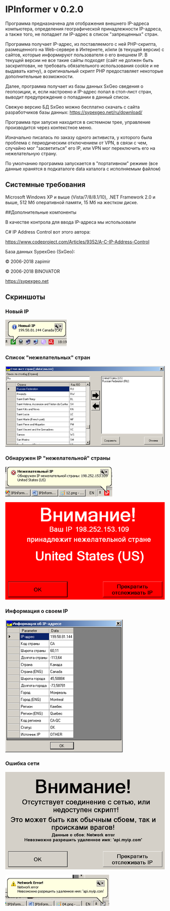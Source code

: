 # IPInformer v 0.2.0

Программа предназначена для отображения внешнего IP-адреса компьютера, определения географической принадлежности IP-адреса, а также того, не попадает ли IP-адрес в список "запрещенных" стран.

Программа получает IP-адрес, из поставляемого с ней PHP-скрипта, размещенного на Web-сервере в Интернете, и/или (в текущей версии) с сайтов, которые информируют пользователя о его внешнем IP. В текущей версии не все такие сайты подходят (сайт не должен быть заскриптован, не требовать обязательного использования cookie и не выдавать капчу), а оригинальный скрипт PHP предоставляет некоторые дополнительные возможности.

Далее, программа получает из базы данных SxGeo сведения о геопозиции, и, если настроено и IP-адрес попал в стоп-лист стран, выводит предупреждение о попадании в данный список.

Свежую версию БД SxGeo можно бесплатно скачать с сайта разработчиков базы данных: <https://sypexgeo.net/ru/download/>

Программа при запуске находится в системном трее, управление производится через контекстное меню.

Изначально писалась по заказу одного активиста, у которого была проблема с периодическим отключением от VPN, в связи с чем, случайно мог "засветиться" его IP, или VPN мог переключить его на нежелательную страну.

По умолчанию программа запускается в "портативном" режиме (все данные хранятся в подкаталоге data каталога с исполняемым файлом)

## Системные требования

Microsoft Windows XP и выше (Vista/7/8/8.1/10), .NET Framework 2.0 и выше, 512 Мб оперативной памяти, 15 Мб на жестком диске.

##Дополнительные компоненты

В качестве контрола для ввода IP-адреса мы использовали

C# IP Address Control вот этого автора:

<https://www.codeproject.com/Articles/9352/A-C-IP-Address-Control>

База данных SypexGeo (SxGeo):

© 2006-2018 zapimir

© 2006-2018 BINOVATOR

<https://sypexgeo.net>

## Скриншоты

### Новый IP

![Новый IP](/help-src/IMAGES/09.png)

### Список "нежелательных" стран

![Список "нежелательных" стран](/help-src/IMAGES/12.png)

### Обнаружен IP "нежелательной" страны

![Обнаружен IP "нежелательной" страны](/help-src/IMAGES/13.png)

![Обнаружен IP "нежелательной" страны](/help-src/IMAGES/14.png)

### Информация о своем IP

![Информация о своем IP](/help-src/IMAGES/15.png)

### Ошибка сети

![Ошибка сети](/help-src/IMAGES/04.png)

![Ошибка сети](/help-src/IMAGES/05.png)